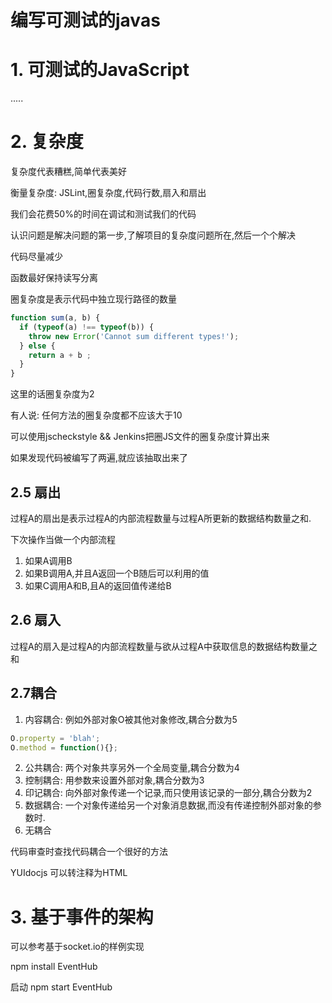 # 编写可测试的javas

# 1. 可测试的JavaScript

.....

# 2. 复杂度

复杂度代表糟糕,简单代表美好

衡量复杂度: JSLint,圈复杂度,代码行数,扇入和扇出

我们会花费50%的时间在调试和测试我们的代码

认识问题是解决问题的第一步,了解项目的复杂度问题所在,然后一个个解决

代码尽量减少

函数最好保持读写分离

圈复杂度是表示代码中独立现行路径的数量

```javascript
function sum(a, b) {
  if (typeof(a) !== typeof(b)) {
    throw new Error('Cannot sum different types!');
  } else {
    return a + b ;
  }
}
```
这里的话圈复杂度为2

有人说: 任何方法的圈复杂度都不应该大于10

可以使用jscheckstyle && Jenkins把圈JS文件的圈复杂度计算出来

如果发现代码被编写了两遍,就应该抽取出来了

## 2.5 扇出

过程A的扇出是表示过程A的内部流程数量与过程A所更新的数据结构数量之和.

下次操作当做一个内部流程

1. 如果A调用B
2. 如果B调用A,并且A返回一个B随后可以利用的值
3. 如果C调用A和B,且A的返回值传递给B

## 2.6 扇入

过程A的扇入是过程A的内部流程数量与欲从过程A中获取信息的数据结构数量之和

## 2.7耦合

1. 内容耦合: 例如外部对象O被其他对象修改,耦合分数为5

  ```javascript
  O.property = 'blah';
  O.method = function(){};
  ```
2. 公共耦合: 两个对象共享另外一个全局变量,耦合分数为4
3. 控制耦合: 用参数来设置外部对象,耦合分数为3
4. 印记耦合: 向外部对象传递一个记录,而只使用该记录的一部分,耦合分数为2
5. 数据耦合: 一个对象传递给另一个对象消息数据,而没有传递控制外部对象的参数时.
6. 无耦合

代码审查时查找代码耦合一个很好的方法

YUIdocjs 可以转注释为HTML


# 3. 基于事件的架构

可以参考基于socket.io的样例实现

npm install EventHub

启动 npm start EventHub



